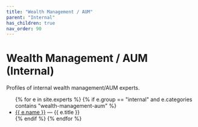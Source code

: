 ```yaml
---
title: "Wealth Management / AUM"
parent: "Internal"
has_children: true
nav_order: 90
---
```

# Wealth Management / AUM (Internal)
Profiles of internal wealth management/AUM experts.

<!-- BEGIN: expert-list internal/wealth-management-aum (auto-generated) -->
<ul>
{% for e in site.experts %}
  {% if e.group == "internal" and e.categories contains "wealth-management-aum" %}
    <li><a href="{{ e.url | relative_url }}">{{ e.name }}</a> — {{ e.title }}</li>
  {% endif %}
{% endfor %}
</ul>
<!-- END: expert-list internal/wealth-management-aum -->
